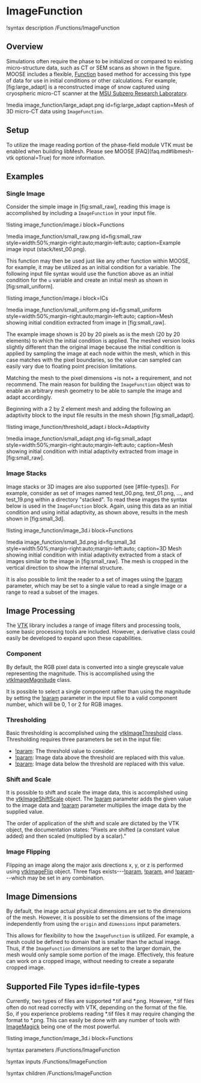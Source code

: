 # ImageFunction

!syntax description /Functions/ImageFunction

## Overview

Simulations often require the phase to be initialized or compared to existing micro-structure data,
such as CT or SEM scans as shown in the figure. MOOSE includes a flexible,
[Function](Functions/index.md) based method for accessing this type of data for use in initial
conditions or other calculations. For example, [fig:large_adapt] is a reconstructed image of
snow captured using cryospheric micro-CT scanner at the
[MSU Subzero Research Laboratory](http://www.montana.edu/subzero).

!media image_function/large_adapt.png id=fig:large_adapt
       caption=Mesh of 3D micro-CT data using `ImageFunction`.

## Setup

To utilize the image reading portion of the phase-field module VTK must be enabled when building
libMesh. Please see MOOSE [FAQ](faq.md#libmesh-vtk optional=True) for more information.

## Examples

### Single Image

Consider the simple image in [fig:small_raw], reading this image is accomplished by
including a `ImageFunction` in your input file.

!listing image_function/image.i block=Functions

!media image_function/small_raw.png id=fig:small_raw
       style=width:50%;margin-right:auto;margin-left:auto;
       caption=Example image input (stack/test_00.png).


This function may then be used just like any other function within MOOSE, for example, it may be
utilized as an initial condition for a variable.  The following input file syntax would use the
function above as an initial condition for the `u` variable and create an initial mesh as shown in
[fig:small_uniform].

!listing image_function/image.i block=ICs

!media image_function/small_uniform.png id=fig:small_uniform
       style=width:50%;margin-right:auto;margin-left:auto;
       caption=Mesh showing initial condition extracted from image in [fig:small_raw].

The example image shown is 20 by 20 pixels as is the mesh (20 by 20 elements) to which the initial
condition is applied. The meshed version looks slightly different than the original image because
the initial condition is applied by sampling the image at each node within the mesh, which in this
case matches with the pixel boundaries, so the value can sampled can easily vary due to floating
point precision limitations.

Matching the mesh to the pixel dimensions +is not+ a requirement, and not recommend. The main reason
for building the `ImageFunction` object was to enable an arbitrary mesh geometry to be able to sample
the image and adapt accordingly.

Beginning with a 2 by 2 element mesh and adding the following an adaptivity block to the input file
results in the mesh shown [fig:small_adapt].

!listing image_function/threshold_adapt.i block=Adaptivity

!media image_function/small_adapt.png id=fig:small_adapt
       style=width:50%;margin-right:auto;margin-left:auto;
       caption=Mesh showing initial condition with initial adaptivity extracted from image in
               [fig:small_raw].

### Image Stacks

Image stacks or 3D images are also supported (see [#file-types]). For example, consider as set of
images named test_00.png, test_01.png, ..., and test_19.png within a directory "stacked". To read
these images the syntax below is used in the `ImageFunction` block.  Again, using this data as an
initial condition and using initial adaptivity, as shown above, results in the mesh shown in
[fig:small_3d].

!listing image_function/image_3d.i block=Functions

!media image_function/small_3d.png id=fig:small_3d
       style=width:50%;margin-right:auto;margin-left:auto;
       caption=3D Mesh showing initial condition with initial adaptivity extracted from a stack of
               images similar to the image in [fig:small_raw]. The mesh is cropped in the vertical
               direction to show the internal structure.

It is also possible to limit the reader to a set of images using the
[!param](/Functions/ImageFunction/file_range) parameter, which may be set to a single value to read a
single image or a range to read a subset of the images.


## Image Processing

The [VTK](http://www.vtk.org/) library includes a range of image filters and processing tools, some
basic processing tools are included. However, a derivative class could easily be developed to expand
upon these capabilities.

### Component

By default, the RGB pixel data is converted into a single greyscale value representing the
magnitude. This is accomplished using the
[vtkImageMagnitude](http://www.vtk.org/doc/nightly/html/classvtkImageMagnitude.html) class.

It is possible to select a single component rather than using the magnitude by setting the
[!param](/Functions/ImageFunction/component) parameter in the input file to a valid component number,
which will be 0, 1 or 2 for RGB images.

### Thresholding

Basic thresholding is accomplished using the
[vtkImageThreshold](http://www.vtk.org/doc/nightly/html/classvtkImageThreshold.html)
class. Thresholding requires three parameters be set in the input file:

- [!param](/Functions/ImageFunction/threshold): The threshold value to consider.
- [!param](/Functions/ImageFunction/upper_value): Image data above the threshold are replaced with
  this value.
- [!param](/Functions/ImageFunction/lower_value): Image data below the threshold are replaced with
  this value.

### Shift and Scale

It is possible to shift and scale the image data, this is accomplished using the
[vtkImageShiftScale](http://www.vtk.org/doc/nightly/html/classvtkImageShiftScale.html) object. The
[!param](/Functions/ImageFunction/shift) parameter adds the given value to the image data and
[!param](/Functions/ImageFunction/scale) parameter multiplies the image data by the supplied value.

The order of application of the shift and scale are dictated by the VTK object, the documentation
states: "Pixels are shifted (a constant value added) and then scaled (multiplied by a scalar)."

### Image Flipping

Flipping an image along the major axis directions x, y, or z is performed using
[vtkImageFlip](http://www.vtk.org/doc/nightly/html/classvtkImageFlip.html) object. Three flags
exists---[!param](/Functions/ImageFunction/flip_x), [!param](/Functions/ImageFunction/flip_y), and
[!param](/Functions/ImageFunction/flip_z)---which may be set in any combination.

## Image Dimensions

By default, the image actual physical dimensions are set to the dimensions of the mesh. However, it
is possible to set the dimensions of the image independently from using the `origin` and `dimensions`
input parameters.

This allows for flexibility to how the `ImageFunction` is utilized. For example, a mesh could be
defined to domain that is smaller than the actual image. Thus, if the `ImageFunction` dimensions are
set to the larger domain, the mesh would only sample some portion of the image. Effectively, this
feature can work on a cropped image, without needing to create a separate cropped image.


## Supported File Types id=file-types

Currently, two types of files are supported \*.tif and \*.png. However, \*.tif files often do not
read correctly with VTK, depending on the format of the file. So, if you experience problems reading
\*.tif files it may require changing the format to \*.png. This can easily be done with any number of
tools with [ImageMagick](http://www.imagemagick.org) being one of the most powerful.

!listing image_function/image_3d.i block=Functions


!syntax parameters /Functions/ImageFunction

!syntax inputs /Functions/ImageFunction

!syntax children /Functions/ImageFunction
